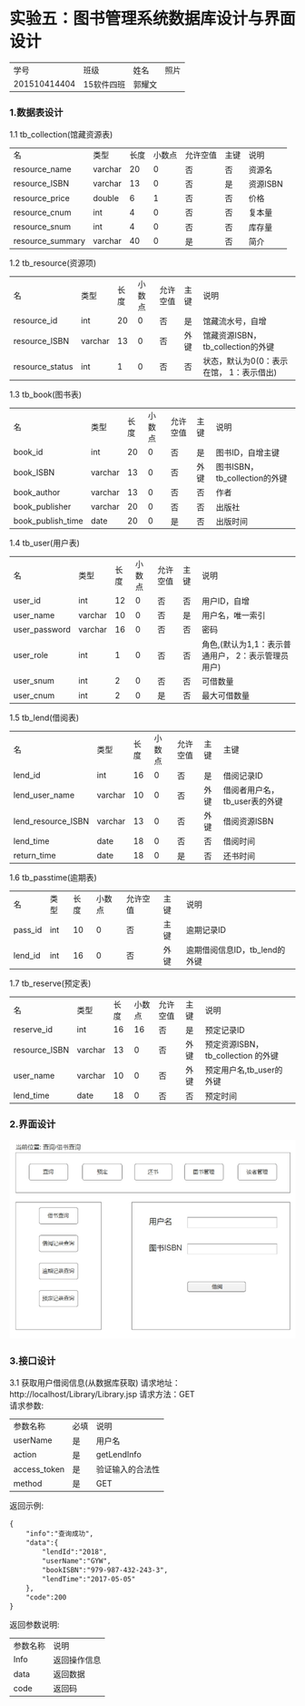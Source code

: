 # 实验五：图书管理系统数据库设计与界面设计
<table>
<tr>
<td>学号</td>
<td>班级</td>
<td>姓名</td>
<td>照片</td>
</tr>
<tr>
<td>201510414404</td>
<td>15软件四班</td>
<td>郭耀文</td>
<td></td>
</tr>
</table>

### 1.数据表设计

1.1 tb_collection(馆藏资源表)
<table>
<tr>
<td> 名</td> <td>类型</td> <td> 长度</td> <td>小数点 </td> <td> 允许空值</td> <td> 主键</td><td> 说明</td>
</tr>
<tr>
<td>resource_name</td><td>varchar</td> <td> 20</td> <td> 0</td> <td>否 </td> <td> 否</td><td> 资源名</td>
<tr>
<tr>
<td>resource_ISBN</td><td>varchar </td> <td>13 </td> <td>0 </td> <td> 否</td> <td>是 </td><td> 资源ISBN</td>
<tr>
<tr>
<td>resource_price</td><td> double</td> <td>6 </td> <td>1 </td> <td> 否</td> <td>否 </td><td> 价格</td>
<tr>
<tr>
<td>resource_cnum</td><td> int</td> <td>4 </td> <td>0 </td> <td>否 </td> <td> 否</td><td> 复本量</td>
<tr>
<tr>
<td>resource_snum</td><td> int</td> <td>4 </td> <td> 0</td> <td> 否</td> <td>否 </td><td> 库存量</td>
<tr>
<tr>
<td>resource_summary</td><td>varchar </td> <td> 40</td> <td> 0</td> <td> 是</td> <td> 否</td><td> 简介</td>
<tr>
</table>

1.2 tb_resource(资源项)

<table>
<tr>
<td> 名</td> <td>类型</td> <td> 长度</td> <td>小数点 </td> <td> 允许空值</td> <td> 主键</td><td> 说明</td>
</tr>

<tr>
<td> resource_id</td> <td>int</td> <td> 20</td> <td>0 </td> <td> 否</td> <td> 是</td><td> 馆藏流水号，自增</td>
</tr>
<tr>
<td> resource_ISBN</td> <td>varchar</td> <td> 13</td> <td>0 </td> <td> 否</td> <td> 外键</td><td> 馆藏资源ISBN，
tb_collection的外键</td>
</tr>
<tr>
<td> resource_status</td> <td>int</td> <td> 1</td> <td>0 </td> <td> 否</td> <td> 否</td><td> 状态，默认为0(0：表示在馆，
1：表示借出)</td>
</tr>

</table>


1.3 tb_book(图书表)

<table>

<tr>
<td> 名</td> <td>类型</td> <td> 长度</td> <td>小数点 </td> <td> 允许空值</td> <td> 主键</td><td> 说明</td>
</tr>

<tr>
<td> book_id</td> <td>int</td> <td> 20</td> <td>0 </td> <td> 否</td> <td> 是</td><td> 图书ID，自增主键</td>
</tr>

<tr>
<td> book_ISBN</td> <td>varchar</td> <td> 13</td> <td>0</td> <td> 否</td> <td> 外键</td><td> 图书ISBN，tb_collection的外键</td>
</tr>
<tr>
<td> book_author</td> <td>varchar</td> <td> 13</td> <td>0 </td> <td> 否</td> <td> 否</td><td> 作者</td>
</tr>
<tr>
<td> book_publisher</td> <td>varchar</td> <td> 20</td> <td>0 </td> <td>否</td> <td> 否</td><td> 出版社</td>
</tr>
<tr>
<td> book_publish_time</td> <td>date</td> <td> 20</td> <td>0 </td> <td> 是</td> <td> 否</td><td> 出版时间</td>
</tr>
<tr>
</table>


1.4 tb_user(用户表)

<table>
<tr>
<td> 名</td> <td>类型</td> <td> 长度</td> <td>小数点 </td> <td> 允许空值</td> <td> 主键</td><td> 说明</td>
</tr>

<tr>
<td> user_id</td> <td>int</td> <td> 12</td> <td>0 </td> <td> 否</td> <td> 否</td><td> 用户ID，自增</td>
</tr>

<tr>
<td> user_name</td> <td>varchar</td> <td> 10</td> <td>0 </td> <td> 否</td> <td> 是</td><td> 用户名，唯一索引</td>
</tr>
<tr>
<td> user_password</td> <td>varchar</td> <td> 16</td> <td>0</td> <td> 否</td> <td> 否</td><td> 密码</td>
</tr>

<tr>
<td> user_role</td> <td>int</td> <td> 1</td> <td>0</td> <td> 否</td> <td> 否</td><td> 角色,(默认为1,1：表示普通用户，
2：表示管理员用户)</td>
</tr>
<tr>
<td> user_snum</td> <td>int</td> <td> 2</td> <td>0 </td> <td> 否</td> <td> 否</td><td> 可借数量</td>
</tr>
<tr>
<td> user_cnum</td> <td>int</td> <td> 2</td> <td>0 </td> <td> 是</td> <td> 否</td><td> 最大可借数量</td>
</tr>
</table>

1.5 tb_lend(借阅表)

<table>

<tr>
<td> 名</td> <td>类型</td> <td> 长度</td> <td>小数点 </td> <td> 允许空值</td> <td> 主键</td><td> 主键</td>
</tr>

<tr>
<td> lend_id</td> <td>int</td> <td> 16</td> <td>0 </td> <td> 否</td> <td> 是</td><td> 借阅记录ID</td>
</tr>
<tr>
<td> lend_user_name</td> <td>varchar</td> <td> 10</td> <td>0 </td> <td> 否</td> <td> 外键</td><td> 借阅者用户名，
tb_user表的外键</td>
</tr>
<tr>
<td> lend_resource_ISBN</td> <td>varchar</td> <td> 13</td> <td>0 </td> <td> 否</td> <td> 外键</td><td> 借阅资源ISBN</td>
</tr>
<tr>
<td> lend_time</td> <td>date</td> <td> 18</td> <td>0 </td> <td> 否</td> <td> 否</td><td> 借阅时间</td>
</tr>
<tr>
<td> return_time</td> <td>date</td> <td> 18</td> <td>0</td> <td> 是</td> <td> 否</td><td> 还书时间</td>
</tr>
</table>


1.6 tb_passtime(逾期表)

<table>

<tr>
<td> 名</td> <td>类型</td> <td> 长度</td> <td>小数点 </td> <td> 允许空值</td> <td> 主键</td><td> 说明</td>
</tr>

<tr>
<td> pass_id</td> <td>int</td> <td> 10</td> <td>0 </td> <td> 否</td> <td> 主键</td><td>逾期记录ID</td>
</tr>

<tr>
<td> lend_id</td> <td>int</td> <td> 16</td> <td>0 </td> <td> 否</td> <td> 外键</td><td>逾期借阅信息ID，tb_lend的外键</td>
</tr>

</table>

1.7 tb_reserve(预定表)

<table>

<tr>
<td> 名</td> <td>类型</td> <td> 长度</td> <td>小数点 </td> <td> 允许空值</td> <td> 主键</td><td> 说明</td>
</tr>

<tr>
<td> reserve_id</td> <td>int</td> <td> 16</td> <td>16</td> <td> 否</td> <td> 是</td><td> 预定记录ID</td>
</tr>

<tr>
<td> resource_ISBN</td> <td>varchar</td> <td> 13</td> <td>0 </td> <td> 否</td> <td> 外键</td><td> 预定资源ISBN，tb_collection
的外键</td>
</tr>

<tr>
<td> user_name</td> <td>varchar</td> <td> 10</td> <td>0 </td> <td> 否</td> <td> 外键</td><td> 预定用户名,tb_user的
外键</td>
</tr>
<tr>
<td> lend_time</td> <td>date</td> <td> 18</td> <td>0 </td> <td> 否</td> <td> 否</td><td> 预定时间</td>
</tr>
</table>

### 2.界面设计


![](./book.PNG)


### 3.接口设计


3.1 获取用户借阅信息(从数据库获取)
请求地址：http://localhost/Library/Library.jsp 
请求方法：GET  
请求参数:  
<table>
<tr>
<td>参数名称</td><td>必填</td><td>说明</td>
</tr>

<tr>
<td>userName</td><td>是</td><td>用户名</td>
</tr>

<tr>
<td>action</td><td>是</td><td>getLendInfo</td>
</tr>

<tr>
<td>access_token</td><td>是</td><td>验证输入的合法性</td>
</tr>

<tr>
<td>method</td><td>是</td><td>GET</td>
</tr>
</table>

返回示例:  
```
{
    "info":"查询成功",
    "data":{ 
        "lendId":"2018",
        "userName":"GYW",
        "bookISBN":"979-987-432-243-3",
        "lendTime":"2017-05-05"
    },
    "code":200
}
```
返回参数说明:  
<table>

<tr>
<td>参数名称</td><td>说明</td>
</tr>

<tr>
<td>Info</td><td>返回操作信息</td>
</tr>

<tr>
<td>data</td><td>返回数据</td>
</tr>

<tr>
<td>code</td><td>返回码</td>
</tr>
</table>




